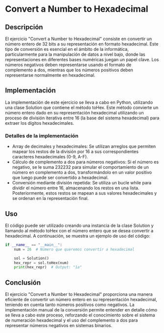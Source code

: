 # Convert a Number to Hexadecimal

## Descripción

El ejercicio "Convert a Number to Hexadecimal" consiste en convertir un número entero de 32 bits a su representación en formato hexadecimal. Este tipo de conversión es esencial en el ámbito de la informática, particularmente para la manipulación de datos a nivel bajo, donde las representaciones en diferentes bases numéricas juegan un papel clave. Los números negativos deben representarse usando el formato de complemento a dos, mientras que los números positivos deben representarse normalmente en hexadecimal.

## Implementación

La implementación de este ejercicio se lleva a cabo en Python, utilizando una clase Solution que contiene el método toHex. Este método convierte un número entero dado en su representación hexadecimal utilizando un proceso de división iterativa entre 16 (la base del sistema hexadecimal) para extraer los dígitos hexadecimales.

### Detalles de la implementación

* Array de decimales y hexadecimales: Se utilizan arreglos que permiten mapear los restos de la división por 16 a sus correspondientes caracteres hexadecimales (0-9, A-F).
* Cálculo de complemento a dos para números negativos: Si el número es negativo, se le suma 232232 para simular el comportamiento de un número en complemento a dos, transformándolo en un valor positivo que luego puede ser convertido a hexadecimal.
* Conversión mediante división repetida: Se utiliza un bucle while para dividir el número entre 16, almacenando los restos en una lista. Posteriormente, estos restos se mapean a sus valores hexadecimales y se ordenan en la representación final.

## Uso

El código puede ser utilizado creando una instancia de la clase Solution y llamando al método toHex con el número entero que se desea convertir a hexadecimal. A continuación, se muestra un ejemplo de uso del código:

```python
if __name__ == "__main__":
    num = 26  # Número que queremos convertir a hexadecimal

    sol = Solution()
    hex_repr = sol.toHex(num)
    print(hex_repr)  # Output: "1a"
```

## Conclusión

El ejercicio "Convert a Number to Hexadecimal" proporciona una manera eficiente de convertir un número entero en su representación hexadecimal, teniendo en cuenta tanto números positivos como negativos. La implementación manual de la conversión permite entender en detalle cómo se lleva a cabo este proceso, reforzando el conocimiento sobre el sistema de numeración hexadecimal y el uso del complemento a dos para representar números negativos en sistemas binarios.
